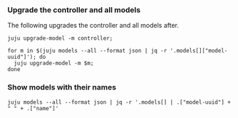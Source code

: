 ### Upgrade the controller and all models
The following upgrades the controller and all models after.

    juju upgrade-model -m controller;

    for m in $(juju models --all --format json | jq -r '.models[]["model-uuid"]'); do 
      juju upgrade-model -m $m; 
    done

### Show models with their names
    juju models --all --format json | jq -r '.models[] | .["model-uuid"] + " " + .["name"]'
